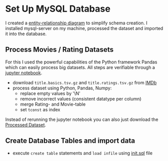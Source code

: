 
# Set Up MySQL Database

I created a [entity-relationship diagram](datamodel.puml) to simplify schema creation. 
I installed mysql-server on my machine, processed the dataset and imported it into the database.

## Process Movies / Rating Datasets

For this I used the powerful capabilities of the Python framework Pandas which can easily process big datasets. 
All steps are verifiable through a [jupyter notebook](database/data-processing/process_movie_dataset.ipynb).

- download `title.basics.tsv.gz` and `title.ratings.tsv.gz` from [IMDb](https://www.imdb.com/interfaces/)
- process dataset using Python, Pandas, Numpy:
  - replace empty values by '\N'
  - remove incorrect values (consistent datatype per column)
  - merge Rating- and Movie-table
  - set `tconst` as index

Instead of rerunning the jupyter notebook you can also just download the 
[Processed Dataset](https://www.dropbox.com/s/rzmhet4qf2joczz/processed_imdb_movies.csv?dl=0).

## Create Database Tables and import data
- execute `create table` statements and `load infile` using [init.sql](database/docker-image-creation/init.sql) file
